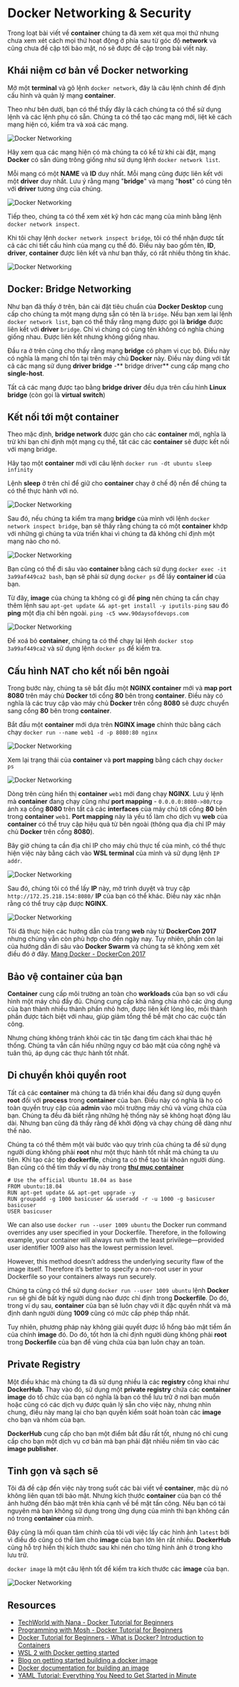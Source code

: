 # Docker Networking & Security

Trong loạt bài viết về **container** chúng ta đã xem xét qua mọi thứ nhưng chưa xem xét cách mọi thứ hoạt động ở phía sau từ góc độ **network** và cũng chưa đề cập tới bảo mật, nó sẽ được đề cập trong bài viết này.

## Khái niệm cơ bản về Docker networking

Mở một **terminal** và gõ lệnh `docker network`, đây là câu lệnh chính để định cấu hình và quản lý mạng **container**.

Theo như bên dưới, bạn có thể thấy đây là cách chúng ta có thể sử dụng lệnh và các lệnh phụ có sẵn. Chúng ta có thể tạo các mạng mới, liệt kê cách mạng hiện có, kiểm tra và xoá các mạng.

![Docker Networking ](/Image/Docker-Networking01.png)

Hãy xem qua các mạng hiện có mà chúng ta có kể từ khi cài đặt, mạng **Docker** có sẵn dùng trông giống như sử dụng lệnh `docker network list`.

Mỗi mạng có một **NAME** và **ID** duy nhất. Mỗi mạng cũng được liên kết với một **driver** duy nhất. Lưu ý rằng mạng "**bridge**" và mạng "**host**" có cùng tên với **driver** tương ứng của chúng.

![Docker Networking ](/Image/Docker-Networking02.png)

Tiếp theo, chúng ta có thể xem xét kỹ hơn các mạng của mình bằng lệnh `docker network inspect`.

Khi tôi chạy lệnh `docker network inspect bridge`, tôi có thể nhận được tất cả các chi tiết cấu hình của mạng cụ thể đó. Điều này bao gồm tên, **ID**, **driver**, **container** được liên kết và như bạn thấy, có rất nhiều thông tin khác.

![Docker Networking ](/Image/Docker-Networking03.png)

## Docker: Bridge Networking

Như bạn đã thấy ở trên, bản cài đặt tiêu chuẩn của **Docker Desktop** cung cấp cho chúng ta một mạng dựng sẵn có tên là `bridge`. Nếu bạn xem lại lệnh `docker network list`, bạn có thể thấy rằng mạng được gọi là **bridge** được liên kết với **driver** `bridge`. Chỉ vì chúng có cùng tên không có nghĩa chúng giống nhau. Được liên kết nhưng không giống nhau.

Đầu ra ở trên cũng cho thấy rằng mạng **bridge** có phạm vi cục bộ. Điều này có nghĩa là mạng chỉ tồn tại trên máy chủ **Docker** này. Điều này đúng với tất cả các mạng sử dụng **driver bridge** -** bridge driver** cung cấp mạng cho **single-host**.

Tất cả các mạng được tạo bằng **bridge driver** đều dựa trên cấu hình **Linux bridge** (còn gọi là **virtual switch**)

## Kết nối tới một container

Theo mặc định, **bridge network** được gán cho các **container** mới, nghĩa là trừ khi bạn chỉ định một mạng cụ thể, tất các các **container** sẽ được kết nối với mạng bridge.

Hãy tạo một **container** mới với câu lệnh `docker run -dt ubuntu sleep infinity`


Lệnh **sleep** ở trên chỉ để giữ cho **container** chạy ở chế độ nền để chúng ta có thể thực hành với nó.

![Docker Networking ](/Image/Docker-Networking04.png)

Sau đó, nếu chúng ta kiểm tra mạng **bridge** của mình với lệnh `docker network inspect bridge`, bạn sẽ thấy rằng chúng ta có một **container** khớp với những gì chúng ta vừa triển khai vì chúng ta đã không chỉ định một mạng nào cho nó.

![Docker Networking ](/Image/Docker-Networking05.png)

Bạn cũng có thể đi sâu vào **container** bằng cách sử dụng `docker exec -it 3a99af449ca2 bash`, bạn sẽ phải sử dụng `docker ps` để lấy **container id** của bạn.

Từ đây, **image** của chúng ta không có gì để **ping** nên chúng ta cần chạy thêm lệnh sau `apt-get update && apt-get install -y iputils-ping` sau đó **ping** một địa chỉ bên ngoài. `ping -c5 www.90daysofdevops.com`

![Docker Networking ](/Image/Docker-Networking06.png)

Để xoá bỏ **container**, chúng ta có thể chạy lại lệnh `docker stop 3a99af449ca2` và sử dụng lệnh `docker ps` để kiểm tra.

##  Cấu hình NAT cho kết nối bên ngoài

Trong bước này, chúng ta sẽ bắt đầu một **NGINX container** mới và **map port 8080** trên máy chủ **Docker** tới cổng **80** bên trong **container**. Điều này có nghĩa là các truy cập vào máy chủ **Docker** trên cổng **8080** sẽ được chuyển sang cổng **80** bên trong **container**.

Bắt đầu một **container** mới dựa trên **NGINX image** chính thức bằng cách chạy `docker run --name web1 -d -p 8080:80 nginx`

![Docker Networking ](/Image/Docker-Networking07.png)

Xem lại trạng thái của **container** và **port mapping** bằng cách chạy `docker ps`

![Docker Networking ](/Image/Docker-Networking08.png)

Dòng trên cùng hiển thị **container** `web1` mới đang chạy **NGINX**. Lưu ý lệnh mà **container** đang chạy cũng như **port mapping** - `0.0.0.0:8080->80/tcp` ánh xạ cổng **8080** trên tất cả các **interfaces** của máy chủ tới cổng **80** bên trong **container** `web1`. **Port mapping** này là yếu tố làm cho dịch vụ **web** của **container** có thể truy cập hiệu quả từ bên ngoài (thông qua địa chỉ IP máy chủ **Docker** trên cổng **8080**).

Bây giờ chúng ta cần địa chỉ IP cho máy chủ thực tế của mình, có thể thực hiện việc này bằng cách vào **WSL terminal** của mình và sử dụng lệnh `IP addr`.

![Docker Networking ](/Image/Docker-Networking09.png)

Sau đó, chúng tôi có thể lấy **IP** này, mở trình duyệt và truy cập `http://172.25.218.154:8080/` **IP** của bạn có thể khác. Điều này xác nhận rằng có thể truy cập được **NGINX**.

![Docker Networking ](/Image/Docker-Networking010.png)

Tôi đã thực hiện các hướng dẫn của trang **web** này từ **DockerCon 2017** nhưng chúng vẫn còn phù hợp cho đến ngày nay. Tuy nhiên, phần còn lại của hướng dẫn đi sâu vào **Docker Swarm** và chúng ta sẽ không xem xét điều đó ở đây. [Mạng Docker - DockerCon 2017](https://github.com/docker/labs/tree/master/dockercon-us-2017/docker-networking)

## Bảo vệ container của bạn

**Container** cung cấp môi trường an toàn cho **workloads** của bạn so với cấu hình một máy chủ đầy đủ. Chúng cung cấp khả năng chia nhỏ các ứng dụng của bạn thành nhiều thành phần nhỏ hơn, được liên kết lỏng lẻo, mỗi thành phần được tách biệt với nhau, giúp giảm tổng thể bề mặt cho các cuộc tấn công.

Nhưng chúng không tránh khỏi các tin tặc đang tìm cách khai thác hệ thống. Chúng ta vẫn cần hiểu những nguy cơ bảo mật của công nghệ và tuân thủ, áp dụng các thực hành tốt nhất.

## Di chuyển khỏi quyền root

Tất cả các **container** mà chúng ta đã triển khai đều đang sử dụng quyền **root** đối với **process** trong **container** của bạn. Điều này có nghĩa là họ có toàn quyền truy cập của **admin** vào môi trường máy chủ và vùng chứa của bạn. Chúng ta đều đã biết rằng những hệ thống này sẽ không hoạt động lâu dài. Nhưng bạn cũng đã thấy rằng để khởi động và chạy chúng dễ dàng như thế nào.

Chúng ta có thể thêm một vài bước vào quy trình của chúng ta để sử dụng người dùng không phải **root** như một thực hành tốt nhất mà chúng ta ưu tiên. Khi tạo các tệp **dockerfile**, chúng ta có thể tạo tài khoản người dùng. Bạn cũng có thể tìm thấy ví dụ này trong [**thư mục container**](/Scripts/Containers/Dockerfile)

```
# Use the official Ubuntu 18.04 as base
FROM ubuntu:18.04
RUN apt-get update && apt-get upgrade -y
RUN groupadd -g 1000 basicuser && useradd -r -u 1000 -g basicuser basicuser
USER basicuser
```

We can also use `docker run --user 1009 ubuntu` the Docker run command overrides any user specified in your Dockerfile. Therefore, in the following example, your container will always run with the least privilege—provided user identifier 1009 also has the lowest permission level.

However, this method doesn’t address the underlying security flaw of the image itself. Therefore it’s better to specify a non-root user in your Dockerfile so your containers always run securely.

Chúng ta cũng có thể sử dụng `docker run --user 1009 ubuntu` lệnh **Docker** `run` sẽ ghi đè bất kỳ người dùng nào được chỉ định trong **Dockerfile**. Do đó, trong ví dụ sau, **container** của bạn sẽ luôn chạy với ít đặc quyền nhất và mã định danh người dùng **1009** cũng có mức cấp phép thấp nhất.

Tuy nhiên, phương pháp này không giải quyết được lỗ hổng bảo mật tiềm ẩn của chính **image** đó. Do đó, tốt hơn là chỉ định người dùng không phải **root** trong **Dockerfile** của bạn để vùng chứa của bạn luôn chạy an toàn.

## Private Registry

Một điều khác mà chúng ta đã sử dụng nhiều là các **registry** công khai như **DockerHub**. Thay vào đó, sử dụng một **private registry** chứa các **container image** do tổ chức của bạn có nghĩa là bạn có thể lưu trữ ở nơi bạn muốn hoặc cũng có các dịch vụ được quản lý sẵn cho việc này, nhưng nhìn chung, điều này mang lại cho bạn quyền kiểm soát hoàn toàn các **image** cho bạn và nhóm của bạn.

**DockerHub** cung cấp cho bạn một điểm bắt đầu rất tốt, nhưng nó chỉ cung cấp cho bạn một dịch vụ cơ bản mà bạn phải đặt nhiều niềm tin vào các **image publisher**.

## Tinh gọn và sạch sẽ

Tôi đã đề cập đến việc này trong suốt các bài viết về **container**, mặc dù nó không liên quan tới bảo mật. Nhưng kích thước **container** của bạn có thể ảnh hưởng đến bảo mặt trên khía cạnh về bề mặt tấn công. Nếu bạn có tài nguyên mà bạn không sử dụng trong ứng dụng của mình thì bạn không cần nó trong **container** của mình.

Đây cũng là mối quan tâm chính của tôi với việc lấy các hình ảnh `latest` bởi vì điều đó cũng có thể làm cho **image** của bạn lớn lên rất nhiều. **DockerHub** cũng hỗ trợ hiển thị kích thước sau khi nén cho từng hình ảnh ở trong kho lưu trữ.

`docker image` là một câu lệnh tốt để kiểm tra kích thước các **image** của bạn.

![Docker Networking ](/Image/Docker-Networking011.png)

## Resources

- [TechWorld with Nana - Docker Tutorial for Beginners](https://www.youtube.com/watch?v=3c-iBn73dDE)
- [Programming with Mosh - Docker Tutorial for Beginners](https://www.youtube.com/watch?v=pTFZFxd4hOI)
- [Docker Tutorial for Beginners - What is Docker? Introduction to Containers](https://www.youtube.com/watch?v=17Bl31rlnRM&list=WL&index=128&t=61s)
- [WSL 2 with Docker getting started](https://www.youtube.com/watch?v=5RQbdMn04Oc)
- [Blog on getting started building a docker image](https://stackify.com/docker-build-a-beginners-guide-to-building-docker-images/)
- [Docker documentation for building an image](https://docs.docker.com/develop/develop-images/dockerfile_best-practices/)
- [YAML Tutorial: Everything You Need to Get Started in Minute](https://www.cloudbees.com/blog/yaml-tutorial-everything-you-need-get-started)